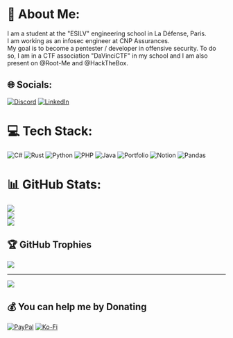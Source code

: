 # 💫 About Me:
I am a student at the "ESILV" engineering school in La Défense, Paris.<br>I am working as an infosec engineer at CNP Assurances.<br>My goal is to become a pentester / developer in offensive security. To do so, I am in a CTF association "DaVinciCTF" in my school and I am also present on @Root-Me and @HackTheBox.


## 🌐 Socials:
[![Discord](https://img.shields.io/badge/Discord-%237289DA.svg?logo=discord&logoColor=white)](htttps://discord.gg/565228654854930455) [![LinkedIn](https://img.shields.io/badge/LinkedIn-%230077B5.svg?logo=linkedin&logoColor=white)](https://www.linkedin.com/in/enzo-de-sousa/) 

# 💻 Tech Stack:
![C#](https://img.shields.io/badge/c%23-%23239120.svg?style=for-the-badge&logo=c-sharp&logoColor=white) ![Rust](https://img.shields.io/badge/rust-%23000000.svg?style=for-the-badge&logo=rust&logoColor=white) ![Python](https://img.shields.io/badge/python-3670A0?style=for-the-badge&logo=python&logoColor=ffdd54) ![PHP](https://img.shields.io/badge/php-%23777BB4.svg?style=for-the-badge&logo=php&logoColor=white) ![Java](https://img.shields.io/badge/java-%23ED8B00.svg?style=for-the-badge&logo=java&logoColor=white) ![Portfolio](https://img.shields.io/badge/Portfolio-%23000000.svg?style=for-the-badge&logo=firefox&logoColor=#FF7139) ![Notion](https://img.shields.io/badge/Notion-%23000000.svg?style=for-the-badge&logo=notion&logoColor=white) ![Pandas](https://img.shields.io/badge/pandas-%23150458.svg?style=for-the-badge&logo=pandas&logoColor=white)
# 📊 GitHub Stats:
![](https://github-readme-stats.vercel.app/api?username=shigatena666&theme=dracula&hide_border=false&include_all_commits=false&count_private=false)<br/>
![](https://github-readme-streak-stats.herokuapp.com/?user=shigatena666&theme=dracula&hide_border=false)<br/>
![](https://github-readme-stats.vercel.app/api/top-langs/?username=shigatena666&theme=dracula&hide_border=false&include_all_commits=false&count_private=false&layout=compact)

## 🏆 GitHub Trophies
![](https://github-profile-trophy.vercel.app/?username=shigatena666&theme=dracula&no-frame=false&no-bg=false&margin-w=4)

---
[![](https://visitcount.itsvg.in/api?id=shigatena666&icon=2&color=6)](https://visitcount.itsvg.in)

  ## 💰 You can help me by Donating
  [![PayPal](https://img.shields.io/badge/PayPal-00457C?style=for-the-badge&logo=paypal&logoColor=white)](https://www.paypal.com/paypalme/enzodsa) [![Ko-Fi](https://img.shields.io/badge/Ko--fi-F16061?style=for-the-badge&logo=ko-fi&logoColor=white)](https://ko-fi.com/shigatena) 

  
<!-- Proudly created with GPRM ( https://gprm.itsvg.in ) -->
